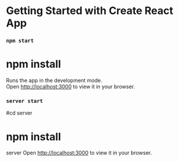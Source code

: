 # Getting Started with Create React App

### `npm start`
# npm install 
Runs the app in the development mode.\
Open [http://localhost:3000](http://localhost:3000) to view it in your browser.


### `server start`
#cd server
# npm install 
server Open [http://localhost:3000](http://localhost:9000) to view it in your browser.

